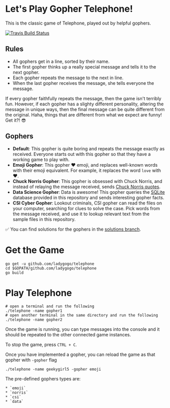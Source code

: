 # Let's Play Gopher Telephone!

This is the classic game of Telephone, played out by helpful gophers.

[![Travis Build Status](https://travis-ci.org/ladygogo/telephone.svg?branch=master)](https://travis-ci.org/ladygogo/telephone)

## Rules
* All gophers get in a line, sorted by their name.
* The first gopher thinks up a really special message and tells it to the next gopher.
* Each gopher repeats the message to the next in line.
* When the last gopher receives the message, she tells everyone the message.

If every gopher faithfully repeats the message, then the game isn't terribly fun. However, if each gopher has a slighty different personality, altering the message in unique ways, then the final message can be quite different from the original. Haha, things that are different from what we expect are funny! Get it?! 😎

## Gophers

* **Default**: This gopher is quite boring and repeats the message exactly as received. Everyone starts out with this gopher so that they have a working game to play with.
* **Emoji Gopher**: This gopher ❤️ emoji, and replaces well-known words with their emoji equivalent. For example, it replaces the word `love` with ❤️.
* **Chuck Norris Gopher**: This gopher is obsessed with Chuck Norris, and instead of relaying the message received, sends [Chuck Norris quotes](norris).
* **Data Science Gopher**: Data is awesome! This gopher queries the [SQLite](sqlite) database provided in this repository and sends interesting gopher facts.
* **CSI Cyber Gopher**: Lookout criminals, CSI gopher can read the files on your computer, searching for clues to solve the case. Pick words from the message received, and use it to lookup relevant text from the sample files in this repository.

[norris]: http://api.icndb.com/jokes/random
[sqlite]: https://github.com/mattn/go-sqlite3
[aciitext]: http://artii.herokuapp.com/make?text=gophers

✅ You can find solutions for the gophers in the [solutions branch](https://github.com/ladygogo/telephone/tree/solutions/gophers).

# Get the Game

```
go get -u github.com/ladygogo/telephone
cd $GOPATH/github.com/ladygogo/telephone
go build
```

# Play Telephone
```
# open a terminal and run the following
./telephone -name gopher1
# open another terminal in the same directory and run the following
./telephone -name gopher2
```

Once the game is running, you can type messages into the console and it should
be repeated to the other connected game instances.

To stop the game, press `CTRL + C`.

Once you have implemented a gopher, you can reload the game as that gopher with `-gopher` flag

```
./telephone -name geekygirl5 -gopher emoji
```

The pre-defined gophers types are:

    * `emoji`
    * `norris`
    * `csi`
    * `data`
